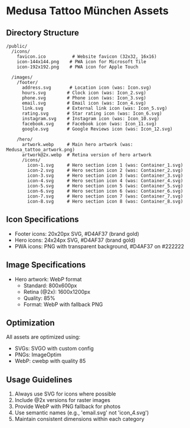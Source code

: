 # Medusa Tattoo München Assets

## Directory Structure
```
/public/
  /icons/
    favicon.ico          # Website favicon (32x32, 16x16)
    icon-144x144.png    # PWA icon for Microsoft Tile
    icon-192x192.png    # PWA icon for Apple Touch

  /images/
    /footer/
      address.svg       # Location icon (was: Icon.svg)
      hours.svg        # Clock icon (was: Icon_2.svg)
      phone.svg        # Phone icon (was: Icon_3.svg)
      email.svg        # Email icon (was: Icon_4.svg)
      link.svg         # External link icon (was: Icon_5.svg)
      rating.svg       # Star rating icon (was: Icon_6.svg)
      instagram.svg    # Instagram icon (was: Icon_10.svg)
      facebook.svg     # Facebook icon (was: Icon_11.svg)
      google.svg       # Google Reviews icon (was: Icon_12.svg)

    /hero/
      artwork.webp     # Main hero artwork (was: Medusa_tattoo_artwork.png)
      artwork@2x.webp  # Retina version of hero artwork
      /icons/
        icon-1.svg     # Hero section icon 1 (was: Container_1.svg)
        icon-2.svg     # Hero section icon 2 (was: Container_2.svg)
        icon-3.svg     # Hero section icon 3 (was: Container_3.svg)
        icon-4.svg     # Hero section icon 4 (was: Container_4.svg)
        icon-5.svg     # Hero section icon 5 (was: Container_5.svg)
        icon-6.svg     # Hero section icon 6 (was: Container_6.svg)
        icon-7.svg     # Hero section icon 7 (was: Container_7.svg)
        icon-8.svg     # Hero section icon 8 (was: Container_8.svg)
```

## Icon Specifications
- Footer icons: 20x20px SVG, #D4AF37 (brand gold)
- Hero icons: 24x24px SVG, #D4AF37 (brand gold)
- PWA icons: PNG with transparent background, #D4AF37 on #222222

## Image Specifications
- Hero artwork: WebP format
  - Standard: 800x600px
  - Retina (@2x): 1600x1200px
  - Quality: 85%
  - Format: WebP with fallback PNG

## Optimization
All assets are optimized using:
- SVGs: SVGO with custom config
- PNGs: ImageOptim
- WebP: cwebp with quality 85

## Usage Guidelines
1. Always use SVG for icons where possible
2. Include @2x versions for raster images
3. Provide WebP with PNG fallback for photos
4. Use semantic names (e.g., 'email.svg' not 'icon_4.svg')
5. Maintain consistent dimensions within each category
